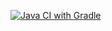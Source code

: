 [![Java CI with Gradle](https://github.com/AlinaKostromina/patternsOne/actions/workflows/gradle.yml/badge.svg)](https://github.com/AlinaKostromina/patternsOne/actions/workflows/gradle.yml)
